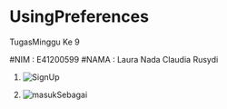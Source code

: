 # UsingPreferences
TugasMinggu Ke 9

#NIM    : E41200599
#NAMA    : Laura Nada Claudia Rusydi

1. ![SignUp](https://user-images.githubusercontent.com/74998643/140757226-37fa9211-9ce7-4a4e-914e-ad5f6a6d7b45.jpeg)

2. ![masukSebagai](https://user-images.githubusercontent.com/74998643/140757100-8692f6bb-29e0-4f75-bf49-785750fa3dae.jpeg)

